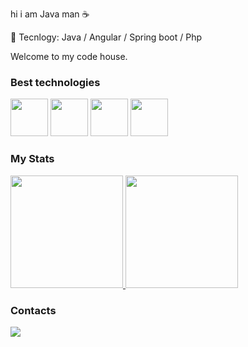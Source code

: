 
hi i am Java man ☕

🍃 Tecnlogy: Java / Angular / Spring boot / Php

Welcome to my code house.

### Best technologies

<div>
  <img src="https://icongr.am/devicon/java-original.svg?size=128&color=currentColor" width="60"/>
  <img src="https://play-lh.googleusercontent.com/K9Jf-N8RWHDw2IZSY_vjSfIVm2X6jGN9riRIAK9nl_BgJxpYK2VQWQl-yPlCtBUTNasw" width="60"/>
  <img src="https://icongr.am/devicon/php-original.svg?size=128&color=currentColor" width="60"/>
  <img src="https://icongr.am/devicon/angularjs-original.svg?size=128&color=currentColor" width="60"/>
</div>

### My Stats

<div>
  <a href="https://github.com/nesantana">
    <img height="180em" src="https://github-readme-stats.vercel.app/api/top-langs/?username=Wrench241&layout=compact&langs_count=7&theme=dark"/>
    <img height="180em" src="https://github-readme-stats.vercel.app/api?username=Wrench241&show_icons=true&theme=dark&include_all_commits=true&count_private=true"/>
  </a>
</div>

### Contacts

<div>
  <a href="https://linkedin.com/in/otavio241">
    <img src="https://img.shields.io/badge/LinkedIn-0077B5?style=for-the-badge&logo=linkedin&logoColor=white" />
  </a>
</div>

